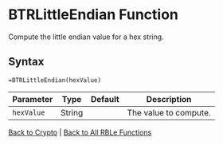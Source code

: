 # BTRLittleEndian Function

Compute the little endian value for a hex string.

## Syntax

```excel
=BTRLittleEndian(hexValue)
```

Parameter | Type | Default | Description
---|---|---|---
`hexValue` | String |  | The value to compute.

[Back to Crypto](Readme.md) | [Back to All RBLe Functions](..\RBLe.md#function-documentation)
